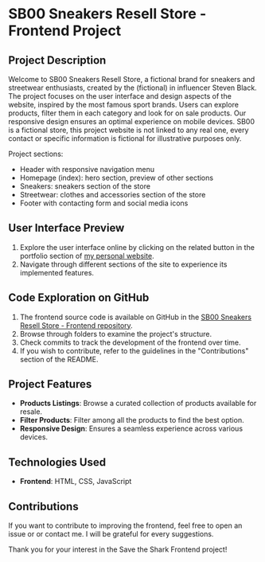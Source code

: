 # SB00 Sneakers Resell Store - Frontend Project

## Project Description

Welcome to SB00 Sneakers Resell Store, a fictional brand for sneakers and streetwear enthusiasts, created by the (fictional) in influencer Steven Black. The project focuses on the user interface and design aspects of the website, inspired by the most famous sport brands. Users can explore products, filter them in each category and look for on sale products. Our responsive design ensures an optimal experience on mobile devices.
SB00 is a fictional store, this project website is not linked to any real one, every contact or specific information is fictional for illustrative purposes only.

Project sections:
- Header with responsive navigation menu
- Homepage (index): hero section, preview of other sections
- Sneakers: sneakers section of the store
- Streetwear: clothes and accessories section of the store
- Footer with contacting form and social media icons

## User Interface Preview

1. Explore the user interface online by clicking on the related button in the portfolio section of [my personal website](https://elenazen.it/).
2. Navigate through different sections of the site to experience its implemented features.

## Code Exploration on GitHub

1. The frontend source code is available on GitHub in the [SB00 Sneakers Resell Store - Frontend repository](https://github.com/elena563/mywebdev-portfolio/tree/master/sneakers%20resell%20store).
2. Browse through folders to examine the project's structure.
3. Check commits to track the development of the frontend over time.
4. If you wish to contribute, refer to the guidelines in the "Contributions" section of the README.

## Project Features

- **Products Listings**: Browse a curated collection of products available for resale.
- **Filter Products**: Filter among all the products to find the best option.
- **Responsive Design**: Ensures a seamless experience across various devices.

## Technologies Used

- **Frontend**: HTML, CSS, JavaScript

## Contributions

If you want to contribute to improving the frontend, feel free to open an issue or or contact me. I will be grateful for every suggestions.

Thank you for your interest in the Save the Shark Frontend project!

